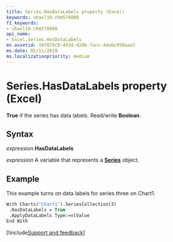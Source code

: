 ```yaml
---
title: Series.HasDataLabels property (Excel)
keywords: vbaxl10.chm578088
f1_keywords:
- vbaxl10.chm578088
api_name:
- Excel.Series.HasDataLabels
ms.assetid: 10f879c9-4d34-d20b-facc-44ebc950aaa2
ms.date: 05/11/2019
ms.localizationpriority: medium
---
```



# Series.HasDataLabels property (Excel)

**True** if the series has data labels. Read/write **Boolean**.


## Syntax

_expression_.**HasDataLabels**

_expression_ A variable that represents a **[Series](Excel.Series(object).md)** object.


## Example

This example turns on data labels for series three on Chart1.

```vb
With Charts("Chart1").SeriesCollection(3) 
 .HasDataLabels = True 
 .ApplyDataLabels Type:=xlValue 
End With
```



[!include[Support and feedback](~/includes/feedback-boilerplate.md)]